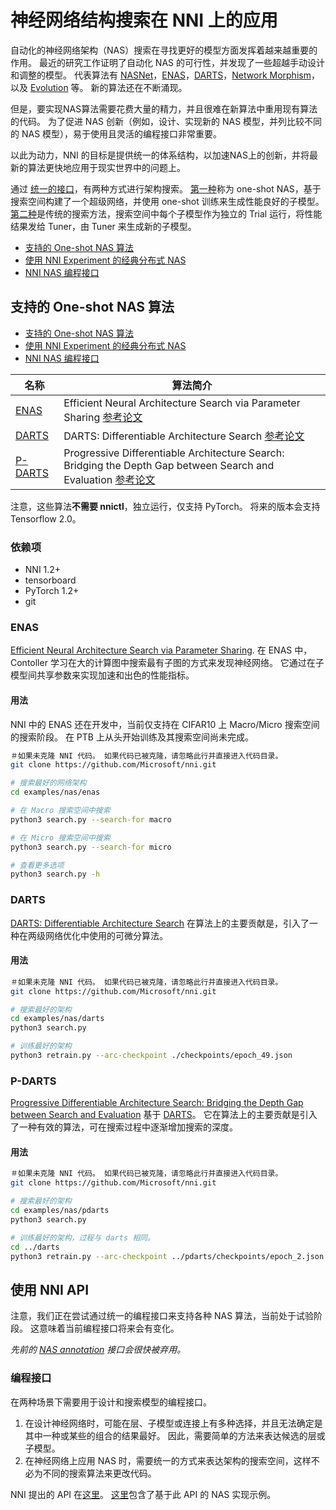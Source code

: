 # 神经网络结构搜索在 NNI 上的应用

自动化的神经网络架构（NAS）搜索在寻找更好的模型方面发挥着越来越重要的作用。 最近的研究工作证明了自动化 NAS 的可行性，并发现了一些超越手动设计和调整的模型。 代表算法有 [NASNet](https://arxiv.org/abs/1707.07012)，[ENAS](https://arxiv.org/abs/1802.03268)，[DARTS](https://arxiv.org/abs/1806.09055)，[Network Morphism](https://arxiv.org/abs/1806.10282)，以及 [Evolution](https://arxiv.org/abs/1703.01041) 等。 新的算法还在不断涌现。

但是，要实现NAS算法需要花费大量的精力，并且很难在新算法中重用现有算法的代码。 为了促进 NAS 创新（例如，设计、实现新的 NAS 模型，并列比较不同的 NAS 模型），易于使用且灵活的编程接口非常重要。

以此为动力，NNI 的目标是提供统一的体系结构，以加速NAS上的创新，并将最新的算法更快地应用于现实世界中的问题上。

通过 [统一的接口](NasInterface.md)，有两种方式进行架构搜索。 [第一种](#supported-one-shot-nas-algorithms)称为 one-shot NAS，基于搜索空间构建了一个超级网络，并使用 one-shot 训练来生成性能良好的子模型。 [第二种](.ClassicNas.md)是传统的搜索方法，搜索空间中每个子模型作为独立的 Trial 运行，将性能结果发给 Tuner，由 Tuner 来生成新的子模型。

* [支持的 One-shot NAS 算法](#supported-one-shot-nas-algorithms)
* [使用 NNI Experiment 的经典分布式 NAS](.NasInterface.md#classic-distributed-search)
* [NNI NAS 编程接口](.NasInterface.md)

## 支持的 One-shot NAS 算法

* [支持的 One-shot NAS 算法](#supported-one-shot-nas-algorithms)
* [使用 NNI Experiment 的经典分布式 NAS](.NasInterface.md#classic-distributed-search)
* [NNI NAS 编程接口](.NasInterface.md)

| 名称                  | 算法简介                                                                                                                                          |
| ------------------- | --------------------------------------------------------------------------------------------------------------------------------------------- |
| [ENAS](#enas)       | Efficient Neural Architecture Search via Parameter Sharing [参考论文](https://arxiv.org/abs/1802.03268)                                           |
| [DARTS](#darts)     | DARTS: Differentiable Architecture Search [参考论文](https://arxiv.org/abs/1806.09055)                                                            |
| [P-DARTS](#p-darts) | Progressive Differentiable Architecture Search: Bridging the Depth Gap between Search and Evaluation [参考论文](https://arxiv.org/abs/1904.12760) |

注意，这些算法**不需要 nnictl**，独立运行，仅支持 PyTorch。 将来的版本会支持 Tensorflow 2.0。

### 依赖项

* NNI 1.2+
* tensorboard
* PyTorch 1.2+
* git

### ENAS

[Efficient Neural Architecture Search via Parameter Sharing](https://arxiv.org/abs/1802.03268). 在 ENAS 中，Contoller 学习在大的计算图中搜索最有子图的方式来发现神经网络。 它通过在子模型间共享参数来实现加速和出色的性能指标。

#### 用法

NNI 中的 ENAS 还在开发中，当前仅支持在 CIFAR10 上 Macro/Micro 搜索空间的搜索阶段。 在 PTB 上从头开始训练及其搜索空间尚未完成。

```bash
＃如果未克隆 NNI 代码。 如果代码已被克隆，请忽略此行并直接进入代码目录。
git clone https://github.com/Microsoft/nni.git

# 搜索最好的网络架构
cd examples/nas/enas

# 在 Macro 搜索空间中搜索
python3 search.py --search-for macro

# 在 Micro 搜索空间中搜索
python3 search.py --search-for micro

# 查看更多选项
python3 search.py -h
```

### DARTS

[DARTS: Differentiable Architecture Search](https://arxiv.org/abs/1806.09055) 在算法上的主要贡献是，引入了一种在两级网络优化中使用的可微分算法。

#### 用法

```bash
＃如果未克隆 NNI 代码。 如果代码已被克隆，请忽略此行并直接进入代码目录。
git clone https://github.com/Microsoft/nni.git

# 搜索最好的架构
cd examples/nas/darts
python3 search.py

# 训练最好的架构
python3 retrain.py --arc-checkpoint ./checkpoints/epoch_49.json
```

### P-DARTS

[Progressive Differentiable Architecture Search: Bridging the Depth Gap between Search and Evaluation](https://arxiv.org/abs/1904.12760) 基于 [DARTS](#DARTS)。 它在算法上的主要贡献是引入了一种有效的算法，可在搜索过程中逐渐增加搜索的深度。

#### 用法

```bash
＃如果未克隆 NNI 代码。 如果代码已被克隆，请忽略此行并直接进入代码目录。
git clone https://github.com/Microsoft/nni.git

# 搜索最好的架构
cd examples/nas/pdarts
python3 search.py

# 训练最好的架构，过程与 darts 相同。
cd ../darts
python3 retrain.py --arc-checkpoint ../pdarts/checkpoints/epoch_2.json
```

## 使用 NNI API

注意，我们正在尝试通过统一的编程接口来支持各种 NAS 算法，当前处于试验阶段。 这意味着当前编程接口将来会有变化。

*先前的 [NAS annotation](../AdvancedFeature/GeneralNasInterfaces.md) 接口会很快被弃用。*

### 编程接口

在两种场景下需要用于设计和搜索模型的编程接口。

1. 在设计神经网络时，可能在层、子模型或连接上有多种选择，并且无法确定是其中一种或某些的组合的结果最好。 因此，需要简单的方法来表达候选的层或子模型。
2. 在神经网络上应用 NAS 时，需要统一的方式来表达架构的搜索空间，这样不必为不同的搜索算法来更改代码。

NNI 提出的 API 在[这里](https://github.com/microsoft/nni/tree/master/src/sdk/pynni/nni/nas/pytorch)。 [这里](https://github.com/microsoft/nni/tree/master/examples/nas/darts)包含了基于此 API 的 NAS 实现示例。
